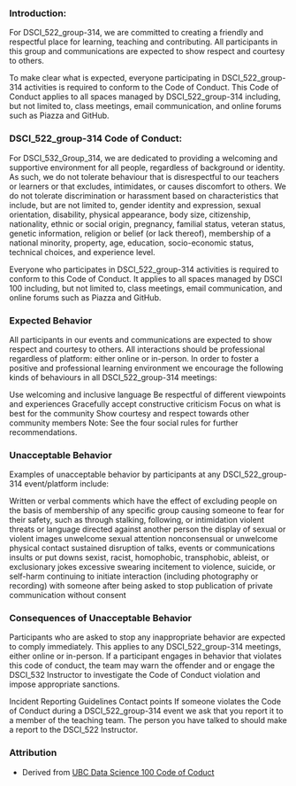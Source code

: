 ### Introduction:

For DSCI_522_group-314, we are committed to creating a friendly and respectful place for learning, teaching and contributing. All participants in this group and communications are expected to show respect and courtesy to others.

To make clear what is expected, everyone participating in DSCI_522_group-314 activities is required to conform to the Code of Conduct. This Code of Conduct applies to all spaces managed by DSCI_522_group-314 including, but not limited to, class meetings, email communication, and online forums such as Piazza and GitHub. 

### DSCI_522_group-314 Code of Conduct:

For DSCI_532_Group_314, we are dedicated to providing a welcoming and supportive environment for all people, regardless of background or identity. As such, we do not tolerate behaviour that is disrespectful to our teachers or learners or that excludes, intimidates, or causes discomfort to others. We do not tolerate discrimination or harassment based on characteristics that include, but are not limited to, gender identity and expression, sexual orientation, disability, physical appearance, body size, citizenship, nationality, ethnic or social origin, pregnancy, familial status, veteran status, genetic information, religion or belief (or lack thereof), membership of a national minority, property, age, education, socio-economic status, technical choices, and experience level.

Everyone who participates in DSCI_522_group-314 activities is required to conform to this Code of Conduct. It applies to all spaces managed by DSCI 100 including, but not limited to, class meetings, email communication, and online forums such as Piazza and GitHub. 

### Expected Behavior
All participants in our events and communications are expected to show respect and courtesy to others. All interactions should be professional regardless of platform: either online or in-person. In order to foster a positive and professional learning environment we encourage the following kinds of behaviours in all DSCI_522_group-314 meetings:

Use welcoming and inclusive language
Be respectful of different viewpoints and experiences
Gracefully accept constructive criticism
Focus on what is best for the community
Show courtesy and respect towards other community members
Note: See the four social rules for further recommendations.

### Unacceptable Behavior
Examples of unacceptable behavior by participants at any DSCI_522_group-314 event/platform include:

Written or verbal comments which have the effect of excluding people on the basis of membership of any specific group
causing someone to fear for their safety, such as through stalking, following, or intimidation
violent threats or language directed against another person
the display of sexual or violent images
unwelcome sexual attention
nonconsensual or unwelcome physical contact
sustained disruption of talks, events or communications
insults or put downs
sexist, racist, homophobic, transphobic, ableist, or exclusionary jokes
excessive swearing
incitement to violence, suicide, or self-harm
continuing to initiate interaction (including photography or recording) with someone after being asked to stop publication of private communication without consent

### Consequences of Unacceptable Behavior

Participants who are asked to stop any inappropriate behavior are expected to comply immediately. This applies to any DSCI_522_group-314 meetings, either online or in-person. If a participant engages in behavior that violates this code of conduct, the team may warn the offender and or engage the DSCI_532 Instructor to investigate the Code of Conduct violation and impose appropriate sanctions.

Incident Reporting Guidelines
Contact points
If someone violates the Code of Conduct during a DSCI_522_group-314 event we ask that you report it to a member of the teaching team. The person you have talked to should make a report to the DSCI_522 Instructor.


### Attribution

- Derived from [UBC Data Science 100 Code of Coduct](https://github.com/UBC-DSCI/dsci-100/blob/master/CODE_OF_CONDUCT.md)
